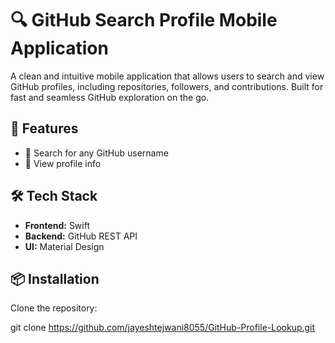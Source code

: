 # 🔍 GitHub Search Profile Mobile Application

A clean and intuitive mobile application that allows users to search and view GitHub profiles, including repositories, followers, and contributions. Built for fast and seamless GitHub exploration on the go.

## 🚀 Features

- 🔎 Search for any GitHub username
- 👤 View profile info

## 🛠️ Tech Stack

- **Frontend:** Swift 
- **Backend:** GitHub REST API
- **UI:** Material Design

## 📦 Installation

Clone the repository:

git clone https://github.com/jayeshtejwani8055/GitHub-Profile-Lookup.git
